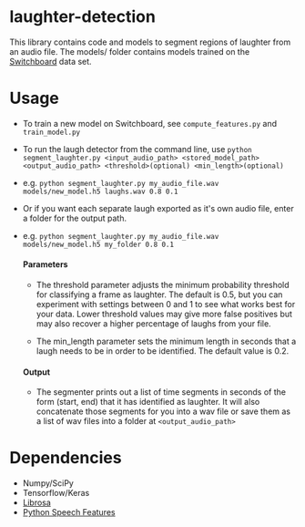 # laughter-detection


This library contains code and models to segment  regions of laughter from an audio file. The models/ folder contains models trained on the [Switchboard](https://catalog.ldc.upenn.edu/ldc97s62) data set.

# Usage
- To train a new model on Switchboard, see `compute_features.py` and `train_model.py`
- To run the laugh detector from the command line, use `python segment_laughter.py <input_audio_path> <stored_model_path> <output_audio_path> <threshold>(optional) <min_length>(optional)`
- e.g. `python segment_laughter.py my_audio_file.wav models/new_model.h5 laughs.wav 0.8 0.1`
- Or if you want each separate laugh exported as it's own audio file, enter a folder for the output path.
- e.g. `python segment_laughter.py my_audio_file.wav models/new_model.h5 my_folder 0.8 0.1`

  #### Parameters
  - The threshold parameter adjusts the minimum probability threshold for classifying a frame as laughter. The default is 0.5, but you can  experiment with settings between 0 and 1 to see what works best for your data. Lower threshold values may give more false positives but may also recover a higher percentage of laughs from your file.

  - The min_length parameter sets the minimum length in seconds that a laugh needs to be in order to be identified. The default value is 0.2.


  #### Output
  - The segmenter prints out a list of time segments in seconds of the form (start, end) that it has identified as laughter. It will also concatenate those segments for you into a wav file or save them as a list of wav files into a folder at `<output_audio_path>`
  
# Dependencies
- Numpy/SciPy
- Tensorflow/Keras
- [Librosa](http://librosa.github.io/librosa/)
- [Python Speech Features](https://github.com/jameslyons/python_speech_features)
